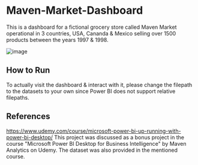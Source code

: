 # Maven-Market-Dashboard
This is a dashboard for a fictional grocery store called Maven Market operational in 3 countries, USA, Cananda & Mexico selling over 1500 products between the years 1997 & 1998.

![image](https://user-images.githubusercontent.com/73883918/222884689-4cac3d56-a810-49af-8a1b-de734ef8995f.png)

## How to Run
To actually visit the dashboard & interact with it, please change the filepath to the datasets to your own since Power BI does not support relative filepaths.

## References
https://www.udemy.com/course/microsoft-power-bi-up-running-with-power-bi-desktop/
This project was discussed as a bonus project in the course "Microsoft Power BI Desktop for Business Intelligence" by Maven Analytics on Udemy.
The dataset was also provided in the mentioned course.
